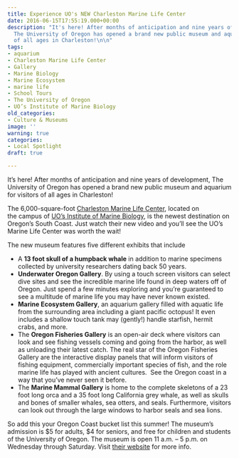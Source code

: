 ```yaml
---
title: Experience UO's NEW Charleston Marine Life Center
date: 2016-06-15T17:55:19.000+00:00
description: "It's here! After months of anticipation and nine years of development,
  The University of Oregon has opened a brand new public museum and aquarium for visitors
  of all ages in Charleston!\n\n"
tags:
- aquarium
- Charleston Marine Life Center
- Gallery
- Marine Biology
- Marine Ecosystem
- marine life
- School Tours
- The University of Oregon
- UO’s Institute of Marine Biology
old_categories:
- Culture & Museums
image: ''
warning: true
categories:
- Local Spotlight
draft: true

---
```

It’s here! After months of anticipation and nine years of development, The University of Oregon has opened a brand new public museum and aquarium for visitors of all ages in Charleston!

The 6,000-square-foot [Charleston Marine Life Center](https://cmlc.uoregon.edu/), located on the campus of <a href="http://oimb.uoregon.edu/" target="_blank">UO’s Institute of Marine Biology</a>, is the newest destination on Oregon’s South Coast. Just watch their new video and you’ll see the UO’s Marine Life Center was worth the wait!

The new museum features five different exhibits that include

* A **13 foot skull of a humpback whale** in addition to marine specimens collected by university researchers dating back 50 years.
* **Underwater Oregon Gallery**. By using a touch screen visitors can select dive sites and see the incredible marine life found in deep waters off of Oregon. Just spend a few minutes exploring and you’re guaranteed to see a multitude of marine life you may have never known existed.
* **Marine Ecosystem Gallery**, an aquarium gallery filled with aquatic life from the surrounding area including a giant pacific octopus! It even includes a shallow touch tank may (gently!) handle starfish, hermit crabs, and more.
* The **Oregon Fisheries Gallery** is an open-air deck where visitors can look and see fishing vessels coming and going from the harbor, as well as unloading their latest catch. The real star of the Oregon Fisheries Gallery are the interactive display panels that will inform visitors of fishing equipment, commercially important species of fish, and the role marine life has played with ancient cultures.  See the Oregon coast in a way that you’ve never seen it before.
* The **Marine Mammal Gallery** is home to the complete skeletons of a 23 foot long orca and a 35 foot long California grey whale, as well as skulls and bones of smaller whales, sea otters, and seals. Furthermore, visitors can look out through the large windows to harbor seals and sea lions.

So add this your Oregon Coast bucket list this summer! The museum’s admission is $5 for adults, $4 for seniors, and free for children and students of the University of Oregon. The museum is open 11 a.m. – 5 p.m. on Wednesday through Saturday. Visit [their website](https://cmlc.uoregon.edu/) for more info.